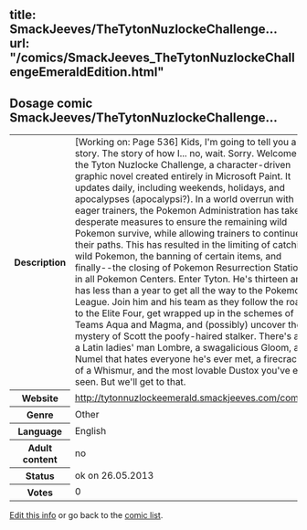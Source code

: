 title: SmackJeeves/TheTytonNuzlockeChallenge...
url: "/comics/SmackJeeves_TheTytonNuzlockeChallengeEmeraldEdition.html"
---
Dosage comic SmackJeeves/TheTytonNuzlockeChallenge...
-----------------------------------------

<p id="msg"></p>
<script type="text/javascript">
if (window.location.search === '?edit_info_mail=sent_ok') {
  var elem = document.getElementById("msg");
  elem.innerHTML = 'Edited information sucessfully sent for review, which is usually done daily. Thanks!';
  elem.className = 'ok';
}
</script>
<table class="comicinfo">
<tr>
<th>Description</th><td>[Working on: Page 536] Kids, I'm going to tell you a story. The story of how I... no, wait. Sorry. Welcome to the Tyton Nuzlocke Challenge, a character-driven graphic novel created entirely in Microsoft Paint. It updates daily, including weekends, holidays, and apocalypses (apocalypsi?). In a world overrun with eager trainers, the Pokemon Administration has taken desperate measures to ensure the remaining wild Pokemon survive, while allowing trainers to continue their paths. This has resulted in the limiting of catching wild Pokemon, the banning of certain items, and finally--the closing of Pokemon Resurrection Stations in all Pokemon Centers. Enter Tyton. He's thirteen and has less than a year to get all the way to the Pokemon League. Join him and his team as they follow the road to the Elite Four, get wrapped up in the schemes of Teams Aqua and Magma, and (possibly) uncover the mystery of Scott the poofy-haired stalker. There's also a Latin ladies' man Lombre, a swagalicious Gloom, a Numel that hates everyone he's ever met, a firecracker of a Whismur, and the most lovable Dustox you've ever seen. But we'll get to that.</td>
</tr>
<tr>
<th>Website</th><td><a href="http://tytonnuzlockeemerald.smackjeeves.com/comics/">http://tytonnuzlockeemerald.smackjeeves.com/comics/</a></td>
</tr>
<tr>
<th>Genre</th><td>Other</td>
</tr>
<tr>
<th>Language</th><td>English</td>
</tr>
<tr>
<th>Adult content</th><td>no</td>
</tr>
<tr>
<th>Status</th><td>ok on 26.05.2013</td>
</tr>
<tr>
<th>Votes</th><td>0</td>
</tr>
</table>

[Edit this info](SmackJeeves_TheTytonNuzlockeChallengeEmeraldEdition_edit.html) or go back to the [comic list](../comic-index.html).
